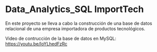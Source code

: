 # Data_Analytics_SQL ImportTech
En este proyecto se lleva a cabo la construcción de una base de datos relacional de una empresa importadora de productos tecnológicos.

Video de contrucción de la base de datos en MySQL: https://youtu.be/IoYLhedFzRc
